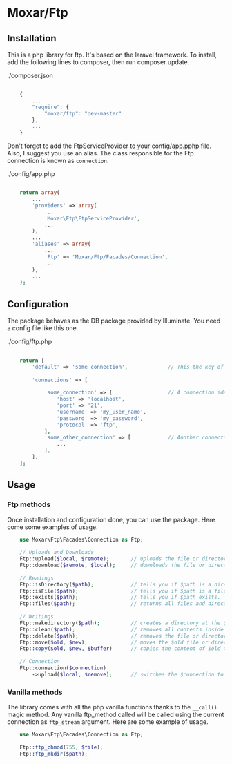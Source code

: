 # Moxar/Ftp

## Installation

This is a php library for ftp. It's based on the laravel framework.
To install, add the following lines to composer, then run composer update.

./composer.json
```javascript

	{
		...
		"require": {
			"moxar/ftp": "dev-master"
		},
		...
	}
```

Don't forget to add the FtpServiceProvider to your config/app.pphp file.
Also, I suggest you use an alias. The class responsible for the Ftp connection is known as `connection`.

./config/app.php
```php

	return array(
		...
		'providers' => array(
			...
			'Moxar\Ftp\FtpServiceProvider',
			...
		),
		...
		'aliases' => array(
			...
			'Ftp' => 'Moxar/Ftp/Facades/Connection',
			...
		),
		...
	);
```
	
## Configuration

The package behaves as the DB package provided by Illuminate. You need a config file like this one.

./config/ftp.php
```php
	
	return [
		'default' => 'some_connection',				// This the key of the default connection.
		
		'connections' => [
			
			'some_connection' => [					// A connection identified by a slug
				'host' => 'localhost',
				'port' => '21',
				'username' => 'my_user_name',
				'password' => 'my_password',
				'protocol' => 'ftp',
			],
			'some_other_connection' => [			// Another connection identified by another slug
				...
			],
		],
	];
```

## Usage

### Ftp methods

Once installation and configuration done, you can use the package.
Here come some examples of usage.

```php
	use Moxar\Ftp\Facades\Connection as Ftp;
	
	// Uploads and Downloads
	Ftp::upload($local, $remote); 		// uploads the file or directory $local to the location $remote (recursive).
	Ftp::download($remote, $local);		// downloads the file or directory $remote to the location $local (recursive).
	
	// Readings
	Ftp::isDirectory($path);			// tells you if $path is a directory.
	Ftp::isFile($path);					// tells you if $path is a file.
	Ftp::exists($path);					// tells you if $path exists.
	Ftp::files($path); 					// returns all files and directories within $path as an array.
	
	// Writings
	Ftp::makedirectory($path);			// creates a directory at the $path location.
	Ftp::clean($path);					// removes all contents inside a $path directory (recursive).
	Ftp::delete($path);					// removes the file or directory from the given $path location (recursive).
	Ftp::move($old, $new);				// moves the $old file or directory to $new location.
	Ftp::copy($old, $new, $buffer)		// copies the content of $old to $new using a local $buffer folder.
	
	// Connection
	Ftp::connection($connection)
		->upload($local, $remove);		// switches the $connection to the defined slug and uses the upload method.
```

### Vanilla methods

The library comes with all the php vanilla functions thanks to the `__call()` magic method.
Any vanilla ftp_method called will be called using the current connection as `ftp_stream` argument.
Here are some example of usage.

```php
	use Moxar\Ftp\Facades\Connection as Ftp;
	
	Ftp::ftp_chmod(755, $file);
	Ftp::ftp_mkdir($path);
```
